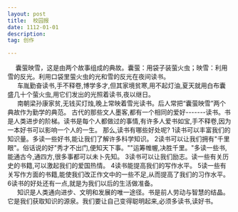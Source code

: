 ```yaml
---
layout: post
title:  校园报
date: 1112-01-01
description:  
tag: 创作

---
```



 &ensp; &ensp;囊萤映雪，这是由两个故事组成的典故。囊萤：用袋子装萤火虫；映雪：利用雪的反光。利用口袋里萤火虫的光和雪的反光在夜间读书。<!-- more -->
 <br> &ensp; &ensp;  车胤勤奋读书,手不释卷,博学多才,但其家境贫寒,用不起灯油,夏天就用白布囊盛几十个萤火虫,用它们发出的光照着读书,夜以继日。
  <br> &ensp; &ensp;  南朝梁孙康家贫,无钱买灯烛,晚上常映着雪光读书。后人常把“囊萤映雪”两个典故作为勤学的典范。
古代的那些文人墨客,都有一个相同的爱好-------读书。书是人类进步的阶梯。读书是每个人都做过的事情,有许多人爱书如宝,手不释卷,因为一本好书可以影响一个人的一生。
那么,读书有哪些好处呢?
1读书可以丰富我们的知识量。多读一些好书,能让我们了解许多科学知识。
2读书可以让我们拥有"千里眼"。俗话说的好"秀才不出门,便知天下事。""运筹帷幄,决胜千里。"多读一些书,能通古今,通四方,很多事都可以未卜先知。
3读书可以让我们励志。读一些有关历史的书籍,可以激起我们的爱国热情。
4读书能提高我们的写作水平。
5读一些有关写作方面的书籍,能使我们改正作文中的一些不足,从而提高了我们的习作水平。
6读书的好处还有一点,就是为我们以后的生活做准备。
   <br> &ensp; &ensp;  知识是人类通向进步、文明和发展的唯一途径。书是前人劳动与智慧的结晶。它是我们获取知识的源泉。我们要让自己变得聪明起来,必须多读书,读好书。
